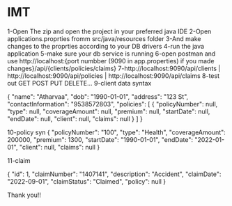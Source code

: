 # IMT

1-Open The zip and open the project in your preferred java IDE
2-Open applications.proprties fromm src/java/resources folder
3-And make changes to the proprties according to your DB drivers
4-run the java application
5-make sure your db service is running
6-open postman and use http://localhost:{port numbber (9090 in app.properties) if you made changes}/api/{clients/policies/claims}
7-http://localhost:9090/api/clients   |  http://localhost:9090/api/policies  | http://localhost:9090/api/claims
8-test out GET POST PUT DELETE...
9-client data syntax


{ 
    "name": "Atharvaa",
    "dob": "1990-01-01",
    "address": "123 St",
    "contactInformation": "9538572803",
    "policies": [
        {
            "policyNumber": null,
            "type": null,
            "coverageAmount": null,
            "premium": null,
            "startDate": null,
            "endDate": null,
            "client": null,
            "claims": null
        }
    ]
}


10-policy syn
{
    "policyNumber": "100",
    "type": "Health",
    "coverageAmount": 200000,
    "premium": 1300,
    "startDate": "1990-01-01",
    "endDate": "2022-01-01",
    "client": null,
    "claims": null
}

11-claim

{
    "id": 1,
    "claimNumber": "1407141",
    "description": "Accident",
    "claimDate": "2022-09-01",
    "claimStatus": "Claimed",
    "policy": null
}


Thank you!!
